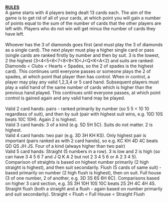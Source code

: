<b><u>RULES</u></b><br/>
A game starts with 4 players being dealt 13 cards each. The aim of the game is to get rid of all of your cards, at which point you will gain a number of points equal to the sum of the number of cards
that the other players are left with. Players who do not win will get minus the number of cards they have left. <br/><br/>
Whoever has the 3 of diamonds goes first (and must play the 3 of diamonds as a single card). The next player must play a higher single card or pass (single cards are ranked firstly by number and then by suit. 3 is the lowest, 2 the highest (3&lt;4&lt;5&lt;6&lt;7&lt;8&lt;9&lt;10&lt;J&lt;Q&lt;K&lt;A&lt;2) and suits are ranked: Diamonds &lt; Clubs &lt; Hearts &lt; Spades, so the 2 of spades is the highest card).
This continues until everyone passes or someone plays the 2 of spades, at which point that player then has control. When in control, a player may play any valid 1,2,3,4 or 5 card hand. Subsequent players must play a valid hand of the same number of cards which is higher than the previous hand played. 
This continues until everyone passes, at which point control is gained again and any valid hand may be played. <br/><br/>
Valid 2 card hands: pairs - ranked primarily by number (so 5 5 &lt; 10 10 regardless of suit), and then by suit (pair with highest suit wins, e.g. 10D 10S beats 10C 10H). Again 2 is highest.<br/>
Valid 3 card hands: 3 of a kind (e.g. 5D 5H 5C). Suits do not matter. 2 is highest.<br/>
Valid 4 card hands: two pair (e.g. 3D 3H KH KS). Only highest pair is important (pairs ranked as with 2 card hands), so e.g. KC KH 4D 4C beats QD QS JH JS. Four of a kind (always higher than two pair)<br/>
Valid 5 card hands: Straight (5 numbers in a row). 3 is low and 2 is high (so can have 3 4 5 6 7 and J Q K A 2 but not 2 3 4 5 6 or A 2 3 4 5). Comparison of straights is based on highest number primarily (2 high straight is highest), and then suit secondarily. Flush (5 cards of same suit) - based primarily on number (2 high flush is highest), then on suit. Full house (3 of one number, 2 of another, e.g. 3D 3S 6S 6H 6C). Comparisons based on higher 3 card section, e.g. 3S 3H 10H 10S 10C beats 2S 2H 4C 4H 4S. Straight flush (both a straight and a flush - again based on number primarily and suit secondarily). Straight &lt; Flush &lt; Full House &lt; Straight Flush
